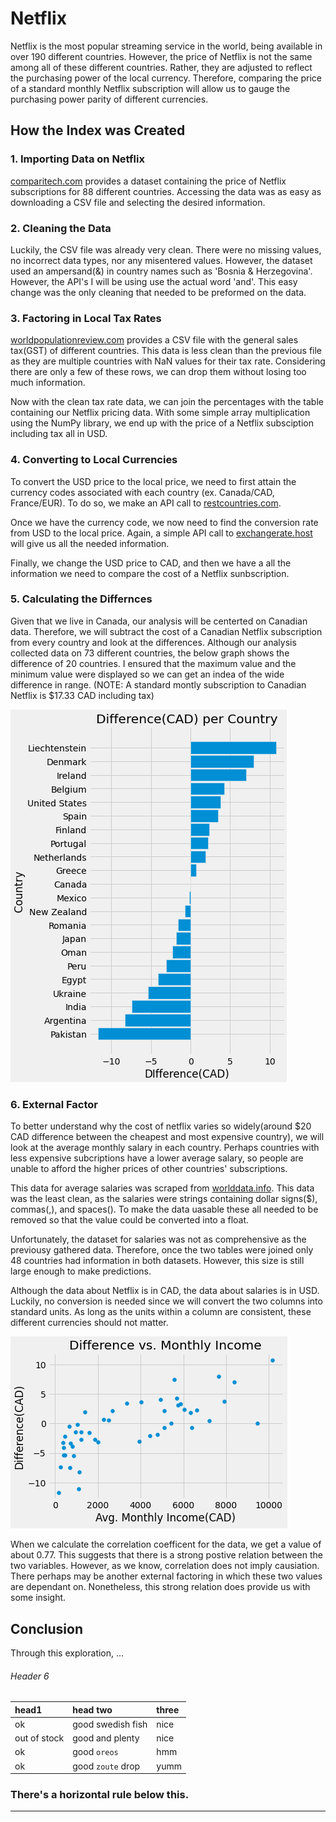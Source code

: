 

# Netflix
Netflix is the most popular streaming service in the world, being available in over 190 different countries. However, the price of Netflix is not the same among all of these different countries. Rather, they are adjusted to reflect the purchasing power of the local currency. Therefore, comparing the price of a standard monthly Netflix subscription will allow us to gauge the purchasing power parity of different currencies.

## How the Index was Created
### 1. Importing Data on Netflix
[comparitech.com](https://www.comparitech.com/blog/vpn-privacy/countries-netflix-cost/) provides a dataset containing the price of Netflix subscriptions for 88 different countries. Accessing the data was as easy as downloading a CSV file and selecting the desired information.

### 2. Cleaning the Data
Luckily, the CSV file was already very clean. There were no missing values, no incorrect data types, nor any misentered values. However, the dataset used an ampersand(&) in country names such as 'Bosnia & Herzegovina'. However, the API's I will be using use the actual word 'and'. This easy change was the only cleaning that needed to be preformed on the data.

### 3. Factoring in Local Tax Rates
[worldpopulationreview.com](https://worldpopulationreview.com/country-rankings/highest-taxed-countries) provides a CSV file with the general sales tax(GST) of different countries. This data is less clean than the previous file as they are multiple countries with NaN values for their tax rate. Considering there are only a few of these rows, we can drop them without losing too much information. 

Now with the clean tax rate data, we can join the percentages with the table containing our Netflix pricing data. With some simple array multiplication using the NumPy library, we end up with the price of a Netflix subsciption including tax all in USD.

### 4. Converting to Local Currencies
To convert the USD price to the local price, we need to first attain the currency codes associated with each country (ex. Canada/CAD, France/EUR). To do so, we make an API call to [restcountries.com](https://restcountries.com).

Once we have the currency code, we now need to find the conversion rate from USD to the local price. Again, a simple API call to [exchangerate.host](https://exchangerate.host/#/) will give us all the needed information.

Finally, we change the USD price to CAD, and then we have a all the information we need to compare the cost of a Netflix sunbscription.

### 5. Calculating the Differnces
Given that we live in Canada, our analysis will be centerted on Canadian data. Therefore, we will subtract the cost of a Canadian Netflix subscription from every country and look at the differences. Although our analysis collected data on 73 different countries, the below graph shows the difference of 20 countries. I ensured that the maximum value and the minimum value were displayed so we can get an indea of the wide difference in range. (NOTE: A standard montly subscription to Canadian Netflix is $17.33 CAD including tax)

![differences_bar](differences_bar.png "Differences Bar")

### 6. External Factor
To better understand why the cost of netflix varies so widely(around $20 CAD difference between the cheapest and most expensive country), we will look at the average monthly salary in each country. Perhaps countries with less expensive subcriptions have a lower average salary, so people are unable to afford the higher prices of other countries' subscriptions.

This data for average salaries was scraped from [worlddata.info](https://www.worlddata.info/average-income.php). This data was the least clean, as the salaries were strings containing dollar signs($), commas(,), and spaces(). To make the data uasable these all needed to be removed so that the value could be converted into a float. 

Unfortunately, the dataset for salaries was not as comprehensive as the previousy gathered data. Therefore, once the two tables were joined only 48 countries had information in both datasets. However, this size is still large enough to make predictions.

Although the data about Netflix is in CAD, the data about salaries is in USD. Luckily, no conversion is needed since we will convert the two columns into standard units. As long as the units within a column are consistent, these different currencies should not matter.

![differences_income_scatter](differences_income_scatter.png "Differences Income Scatter")

When we calculate the correlation coefficent for the data, we get a value of about 0.77. This suggests that there is a strong postive relation between the two variables. However, as we know, correlation does not imply causiation. There perhaps may be another external factoring in which these two values are dependant on. Nonetheless, this strong relation does provide us with some insight.

## Conclusion
Through this exploration, ...

###### Header 6

| head1        | head two          | three |
|:-------------|:------------------|:------|
| ok           | good swedish fish | nice  |
| out of stock | good and plenty   | nice  |
| ok           | good `oreos`      | hmm   |
| ok           | good `zoute` drop | yumm  |

### There's a horizontal rule below this.

* * *


